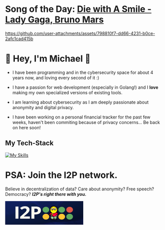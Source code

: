 # Song of the Day: [Die with A Smile - Lady Gaga, Bruno Mars]([https://m.youtube.com/watch?v=At8v_Yc044Y&pp=ygUIS3NpIHNvbmc%3D](https://www.youtube.com/watch?v=kPa7bsKwL-c))

https://github.com/user-attachments/assets/798810f7-dd66-4231-b0ce-2afc1cad415b

<div>
  <h1> 👋 Hey, I'm Michael 👋 </h1>
</div>

* I have been programming and in the cybersecurity space for about 4 years now, and loving every second of it :)

* I have a passion for web development (especially in Golang!) and I **love** making my own specialized versions of existing tools. 

* I am learning about cybersecurity as I am deeply passionate about anonymity and digital privacy. 

* I have been working on a personal financial tracker for the past few weeks, haven't been commiting because of privacy concerns... Be back on here soon!

## My Tech-Stack

[![My Skills](https://skillicons.dev/icons?i=go,linux,mysql,java,bash,py,js,html,css,docker,figma,latex)](https://skillicons.dev)

# PSA: Join the I2P network.
Believe in decentralization of data? Care about anonymity? Free speech? Democracy? ***I2P's right there with you.***

<a href= "https://geti2p.net/en/"><img style="width:50%;" alt = "I2P Banner Image" src="bannerBackgroundImage_4sm3vfhgeeb71-1962333870.png" />
